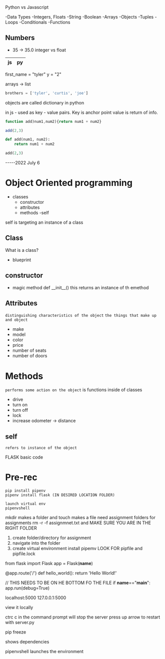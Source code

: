 Python vs Javascript

-Data Types
    -Integers, Floats
    -String
    -Boolean
    -Arrays
    -Objects
    -Tuples
-Loops
-Conditionals
-Functions

## Numbers

- 35 -> 35.0
integer vs float


| js | py |
| --- | --- |

first_name = "tyler"
y = "2"

arrays -> list

``` py
brothers = ['tyler', 'curtis', 'joe']
```
objects are called dictionary in python

in js - used as key - value pairs. Key is anchor point value is return of info.

```js
function add)num1,num2){return num1 + num2}

add(2,3)
```
```py
def add(num1, num2):
    return num1 + num2

add(2,3)
```
-----2022 July 6 

# Object Oriented programming

- classes
    - constructor
    - attributes
    - methods
    -self

self is targeting an instance of a class
## Class
What is a class?
- blueprint

## constructor
- magic method
def \_\_init__()
this returns an instance of th emethod

## Attributes
`distinguishing characteristics of the object`
`the things that make up and object`
- make
- model
- color
- price
- number of seats
- number of doors

# Methods
`performs some action on the object`
is functions inside of classes
- drive 
- turn on
- turn off
- lock
- increase odometer -> distance

## self
`refers to instance of the object`


FLASK basic code

# Pre-rec
```
pip install pipenv
pipenv install flask (IN DESIRED LOCATION FOLDER)

launch virtual env
pipenvshell
```
mkdir makes a folder and touch makes a file
need assignment folders for assignments
rm -r -f assignmnet.txt and MAKE SURE YOU ARE IN THE RIGHT FOLDER

1. create folder/directory for assignment
2. navigate into the folder
3. create virtual environment
    install pipemv
LOOK FOR pipfile and pipfile.lock

from flask import Flask
app = Flask(__name__)


@app.route('/')
def hello_world():
    return 'Hello World!'


// THIS NEEDS TO BE ON HE BOTTOM FO THE FILE
if __name__=="__main__":
    app.run(debug=True)


localhost:5000
127.0.0.1:5000

view it locally

ctrc c in the command prompt will stop the server
press up arrow to restart with server.py

pip freeze

shows dependencies

pipenvshell
launches the environment



